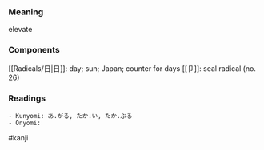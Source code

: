 ### Meaning

elevate

### Components

[[Radicals/日|日]]: day; sun; Japan; counter for days [[卩]]: seal radical (no. 26)

### Readings

```
- Kunyomi: あ.がる, たか.い, たか.ぶる
- Onyomi: 
```

#kanji